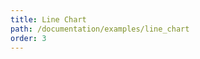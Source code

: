 ```yaml
---
title: Line Chart
path: /documentation/examples/line_chart
order: 3
---
```


<view-source name="LineChart" component="LineChart"></view-source>
